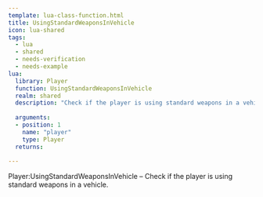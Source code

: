 ```yaml
---
template: lua-class-function.html
title: UsingStandardWeaponsInVehicle
icon: lua-shared
tags:
  - lua
  - shared
  - needs-verification
  - needs-example
lua:
  library: Player
  function: UsingStandardWeaponsInVehicle
  realm: shared
  description: "Check if the player is using standard weapons in a vehicle."
  
  arguments:
  - position: 1
    name: "player"
    type: Player
  returns:
    
---
```


<div class="lua__search__keywords">
Player:UsingStandardWeaponsInVehicle &#x2013; Check if the player is using standard weapons in a vehicle.
</div>
